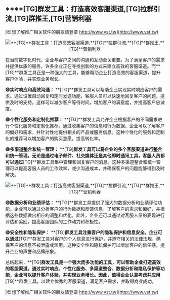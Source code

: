 ## ****[TG]**群发工具：打造高效客服渠道,**[TG]**拉群引流,**[TG]**群推王,**[TG]**营销利器**

[😍想了解推广相关软件的朋友请登录 http://www.vst.tw](http://www.vst.tw)

 <center><img src="https://vst.tw/MP4/tuiguang/png/5.png" alt="**[TG]**群发工具：打造高效客服渠道,**[TG]**拉群引流,**[TG]**群推王,**[TG]**营销利器"></center>

在当前数字化时代，企业与客户之间的沟通和互动至关重要。为了满足客户的需求并提供优质的服务，许多企业正在寻找创新的方式来建立高效的客服渠道。而**[TG]**群发工具正是一种强大的工具，能够帮助企业打造高效的客服渠道，提升客户体验，并实现业务增长。

**😄实时响应和高效沟通：**
**[TG]**群发工具可以帮助企业实现实时响应客户的需求。通过设置自动回复和定时发送功能，客服人员可以快速地回复客户的问题，提供及时的支持。这样可以减少客户等待时间，增加客户的满意度，并提高客户忠诚度。

**😄个性化服务和定制化推荐：**
**[TG]**群发工具允许企业根据客户的不同需求进行个性化服务和定制化推荐。通过收集客户的信息和行为数据，企业可以了解客户的偏好和需求，并针对性地提供相关的产品或服务信息。这种个性化的服务和定制化的推荐可以增加客户的购买意愿，提高转化率。

**😄多渠道整合和统一管理：**
**[TG]**群发工具可以将企业的多个客服渠道进行整合和统一管理。无论是通过电子邮件、社交媒体还是其他即时通讯工具，客服人员都可以通过**[TG]**群发工具集中管理和回复客户的消息。这种多渠道整合和统一管理可以提高客服人员的工作效率，减少沟通成本，并确保客户的问题能够得到及时解决。

 <center><img src="https://vst.tw/MP4/tuiguang/png/8.png" alt="**[TG]**群发工具：打造高效客服渠道,**[TG]**拉群引流,**[TG]**群推王,**[TG]**营销利器"></center>

**😄数据分析和业绩评估：**
**[TG]**群发工具提供了强大的数据分析和业绩评估功能。企业可以通过分析客户的行为数据和反馈信息，了解客户的需求和偏好，并根据这些数据做出相应的调整和优化。此外，企业还可以通过对客服人员的表现进行评估和奖励，提高客服团队的工作动力和积极性。

**😄安全性和隐私保护：**
**[TG]**群发工具注重客户的隐私保护和信息安全。企业可以通过**[TG]**群发工具对客户的个人信息进行保护，并遵守相关的法律法规，确保客户的信息不被泄露或滥用。这种安全性和隐私保护可以增加客户的信任感，提升企业的声誉和品牌形象。

总结起来，**[TG]**群发工具是一个强大而多功能的工具，可以帮助企业打造高效的客服渠道。通过实时响应、个性化服务、多渠道整合、数据分析和隐私保护等功能，企业可以提升客户体验，并实现业务增长。因此，值得企业认真考虑并应用**[TG]**群发工具，以建立优秀的客服渠道，满足客户需求，并取得商业成功。

[😍想了解推广相关软件的朋友请登录 http://www.vst.tw](http://www.vst.tw)



